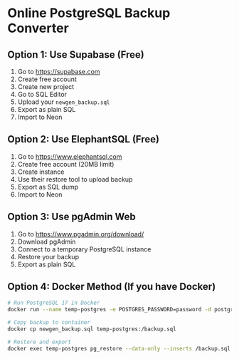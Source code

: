 # Online PostgreSQL Backup Converter

## Option 1: Use Supabase (Free)
1. Go to https://supabase.com
2. Create free account
3. Create new project
4. Go to SQL Editor
5. Upload your `newgen_backup.sql`
6. Export as plain SQL
7. Import to Neon

## Option 2: Use ElephantSQL (Free)
1. Go to https://www.elephantsql.com
2. Create free account (20MB limit)
3. Create instance
4. Use their restore tool to upload backup
5. Export as SQL dump
6. Import to Neon

## Option 3: Use pgAdmin Web
1. Go to https://www.pgadmin.org/download/
2. Download pgAdmin
3. Connect to a temporary PostgreSQL instance
4. Restore your backup
5. Export as plain SQL

## Option 4: Docker Method (If you have Docker)
```bash
# Run PostgreSQL 17 in Docker
docker run --name temp-postgres -e POSTGRES_PASSWORD=password -d postgres:17

# Copy backup to container
docker cp newgen_backup.sql temp-postgres:/backup.sql

# Restore and export
docker exec temp-postgres pg_restore --data-only --inserts /backup.sql > converted.sql
```